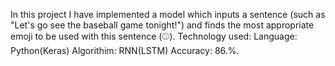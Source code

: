 In this project I have  implemented a model which inputs a sentence (such as "Let's go see the baseball game tonight!") 
and finds the most appropriate emoji to be used with this sentence (⚾️).
Technology used:
Language: Python(Keras)
Algorithim: RNN(LSTM)
Accuracy: 86.%.
